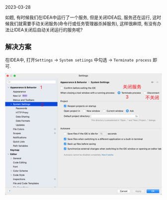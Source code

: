 2023-03-28


如题, 有时候我们在IDEA中运行了一个服务, 但是关闭IDEA后, 服务还在运行, 这时候我们就需要手动关闭服务(命令行或任务管理器杀掉服务), 这样很麻烦, 有没有办法让IDEA关闭后自动关闭运行的服务呢?

## 解决方案

在IDEA中, 打开`Settings` -> `System setiings`  中勾选 -> `Terminate process` 即可.

![picture 2](imgs/b6e8a9f466c7b33888bda7b8df106aa6cfcd29ff0c2d34e27a934821208c0969.png)  

